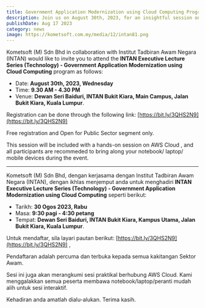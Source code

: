 ```yaml
---
title: Government Application Modernization using Cloud Computing Program Invitation
description: Join us on August 30th, 2023, for an insightful session on Government Application Modernization using Cloud Computing, presented by Kometsoft (M) Sdn Bhd in collaboration with INTAN.
publishDate: Aug 17 2023
category: news
image: https://kometsoft.com.my/media/12/intan81.png
---
```


Kometsoft (M) Sdn Bhd in collaboration with Institut Tadbiran Awam Negara (INTAN) would like to invite you to attend the **INTAN Executive Lecture Series (Technology) - Government Application Modernization using Cloud Computing** program as follows:

- Date: **August 30th, 2023, Wednesday**
- Time: **9.30 AM - 4.30 PM**
- Venue: **Dewan Seri Baiduri, INTAN Bukit Kiara, Main Campus, Jalan Bukit Kiara, Kuala Lumpur**.

Registration can be done through the following link: [https://bit.ly/3QHS2N9](https://bit.ly/3QHS2N9)

Free registration and Open for Public Sector segment only.

This session will be included with a hands-on session on AWS Cloud , and all participants are recommeded to bring along your notebook/ laptop/ mobile devices during the event.

---

Kometsoft (M) Sdn Bhd, dengan kerjasama dengan Institut Tadbiran Awam Negara (INTAN), dengan ikhlas menjemput anda untuk menghadiri **INTAN Executive Lecture Series (Technology) - Government Application Modernization using Cloud Computing** seperti berikut:

- Tarikh: **30 Ogos 2023, Rabu**
- Masa: **9:30 pagi - 4:30 petang**
- Tempat: **Dewan Seri Baiduri, INTAN Bukit Kiara, Kampus Utama, Jalan Bukit Kiara, Kuala Lumpur**.

Untuk mendaftar, sila layari pautan berikut: [https://bit.ly/3QHS2N9](https://bit.ly/3QHS2N9) ,

Pendaftaran adalah percuma dan terbuka kepada semua kakitangan Sektor Awam.

Sesi ini juga akan merangkumi sesi praktikal berhubung AWS Cloud. Kami menggalakkan semua peserta membawa notebook/laptop/peranti mudah alih untuk sesi interaktif.

Kehadiran anda amatlah dialu-alukan. Terima kasih.
